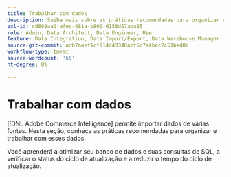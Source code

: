 ```yaml
---
title: Trabalhar com dados
description: Saiba mais sobre as práticas recomendadas para organizar e trabalhar com esses dados.
exl-id: cd898aa0-afec-481a-b800-d156d57aba85
role: Admin, Data Architect, Data Engineer, User
feature: Data Integration, Data Import/Export, Data Warehouse Manager
source-git-commit: adb7aaef1cf914d43348abf5c7e4bec7c51bed0c
workflow-type: tm+mt
source-wordcount: '65'
ht-degree: 0%

---
```


# Trabalhar com dados

[!DNL Adobe Commerce Intelligence] permite importar dados de várias fontes. Nesta seção, conheça as práticas recomendadas para organizar e trabalhar com esses dados.

Você aprenderá a otimizar seu banco de dados e suas consultas de SQL, a verificar o status do ciclo de atualização e a reduzir o tempo do ciclo de atualização.
